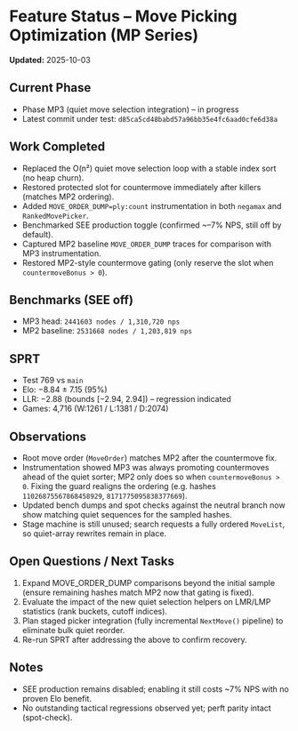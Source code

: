 # Feature Status – Move Picking Optimization (MP Series)

**Updated:** 2025-10-03

## Current Phase
- Phase MP3 (quiet move selection integration) – in progress
- Latest commit under test: `d85ca5cd48babd57a96bb35e4fc6aad0cfe6d38a`

## Work Completed
- Replaced the O(n²) quiet move selection loop with a stable index sort (no heap churn).
- Restored protected slot for countermove immediately after killers (matches MP2 ordering).
- Added `MOVE_ORDER_DUMP=ply:count` instrumentation in both `negamax` and `RankedMovePicker`.
- Benchmarked SEE production toggle (confirmed ~–7% NPS, still off by default).
- Captured MP2 baseline `MOVE_ORDER_DUMP` traces for comparison with MP3 instrumentation.
- Restored MP2-style countermove gating (only reserve the slot when `countermoveBonus > 0`).

## Benchmarks (SEE off)
- MP3 head: `2441603 nodes / 1,310,720 nps`
- MP2 baseline: `2531668 nodes / 1,203,819 nps`

## SPRT
- Test 769 vs `main`
- Elo: −8.84 ± 7.15 (95%)
- LLR: −2.88 (bounds [−2.94, 2.94]) – regression indicated
- Games: 4,716 (W:1261 / L:1381 / D:2074)

## Observations
- Root move order (`MoveOrder`) matches MP2 after the countermove fix.
- Instrumentation showed MP3 was always promoting countermoves ahead of the quiet sorter; MP2 only does so when `countermoveBonus > 0`. Fixing the guard realigns the ordering (e.g. hashes `11026875567868458929`, `8171775095838377669`).
- Updated bench dumps and spot checks against the neutral branch now show matching quiet sequences for the sampled hashes.
- Stage machine is still unused; search requests a fully ordered `MoveList`, so quiet-array rewrites remain in place.

## Open Questions / Next Tasks
1. Expand MOVE_ORDER_DUMP comparisons beyond the initial sample (ensure remaining hashes match MP2 now that gating is fixed).
2. Evaluate the impact of the new quiet selection helpers on LMR/LMP statistics (rank buckets, cutoff indices).
3. Plan staged picker integration (fully incremental `NextMove()` pipeline) to eliminate bulk quiet reorder.
4. Re-run SPRT after addressing the above to confirm recovery.

## Notes
- SEE production remains disabled; enabling it still costs ~7% NPS with no proven Elo benefit.
- No outstanding tactical regressions observed yet; perft parity intact (spot-check).
